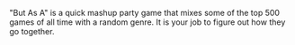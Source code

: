 "But As A" is a quick mashup party game that mixes some of the top 500 games of all time with a random genre. It is your job to figure out how they go together. 
